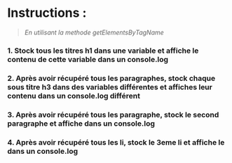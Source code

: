 # Instructions :
>*En utilisant la methode getElementsByTagName*

### 1. Stock tous les titres h1 dans une variable et affiche le contenu de cette variable dans un console.log

### 2. Après avoir récupéré tous les paragraphes, stock chaque sous titre h3 dans des variables différentes et affiches leur contenu dans un console.log différent

### 3. Après avoir récupéré tous les paragraphe, stock le second paragraphe et affiche dans un console.log

### 4. Après avoir récupéré tous les li, stock le 3eme li et affiche le dans un console.log

